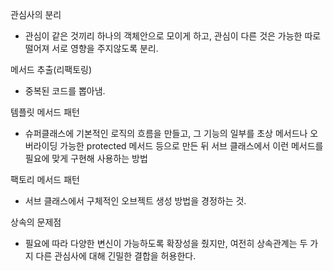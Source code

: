 관심사의 분리
- 관심이 같은 것끼리 하나의 객체안으로 모이게 하고, 관심이 다른 것은 가능한 따로 떨어져 서로 영향을 주지않도록 분리.
  
메서드 추출(리팩토링)
- 중복된 코드를 뽑아냄.
  
템플릿 메서드 패턴
- 슈퍼클래스에 기본적인 로직의 흐름을 만들고, 그 기능의 일부를 초상 메서드나 오버라이딩 가능한 protected 메서드 등으로 만든 뒤 서브 클래스에서 이런 메서드를 필요에 맞게 구현해 사용하는 방법

팩토리 메서드 패턴
- 서브 클래스에서 구체적인 오브젝트 생성 방법을 경정하는 것.

상속의 문제점
- 필요에 따라 다양한 변신이 가능하도록 확장성을 줬지만, 여전히 상속관계는 두 가지 다른 관심사에 대해 긴밀한 결합을 허용한다. 